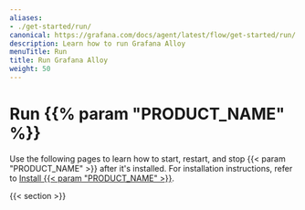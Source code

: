 ```yaml
---
aliases:
- ./get-started/run/
canonical: https://grafana.com/docs/agent/latest/flow/get-started/run/
description: Learn how to run Grafana Alloy
menuTitle: Run
title: Run Grafana Alloy
weight: 50
---
```


# Run {{% param "PRODUCT_NAME" %}}

Use the following pages to learn how to start, restart, and stop {{< param "PRODUCT_NAME" >}} after it's installed.
For installation instructions, refer to [Install {{< param "PRODUCT_NAME" >}}][Install].

{{< section >}}

[Install]: ../install/
